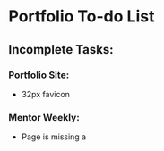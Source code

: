 # Portfolio To-do List

## Incomplete Tasks:

### Portfolio Site:

* 32px favicon

### Mentor Weekly:

* Page is missing a <title>
* Text fields could use a little padding
* Getting 404 and 500 errors when updating my student/mentor profile =(

### Project Timer:

* Screenshots broken on Github ReadMe

### Project Timer:

* Needs a favicon

--------------------------------------

## Complete Tasks:

### Portfolio Site:

* iFrames are a little slow to load, but this is a small issue. Maybe put in a loading indicator.
